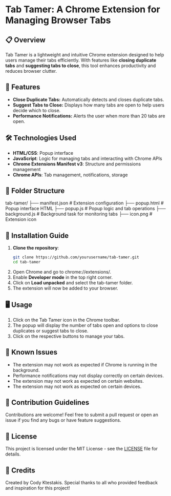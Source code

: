 # Tab Tamer: A Chrome Extension for Managing Browser Tabs

## 📋 Overview  
Tab Tamer is a lightweight and intuitive Chrome extension designed to help users manage their tabs efficiently. With features like **closing duplicate tabs** and **suggesting tabs to close**, this tool enhances productivity and reduces browser clutter.

## 🚀 Features  
- **Close Duplicate Tabs:** Automatically detects and closes duplicate tabs.  
- **Suggest Tabs to Close:** Displays how many tabs are open to help users decide which to close.  
- **Performance Notifications:** Alerts the user when more than 20 tabs are open.

## 🛠️ Technologies Used  
- **HTML/CSS**: Popup interface  
- **JavaScript**: Logic for managing tabs and interacting with Chrome APIs  
- **Chrome Extensions Manifest v3**: Structure and permissions management  
- **Chrome APIs**: Tab management, notifications, storage  

## 📂 Folder Structure  
tab-tamer/ 
├── manifest.json # Extension configuration 
├── popup.html # Popup interface HTML 
├── popup.js # Popup logic and tab operations 
├── background.js # Background task for monitoring tabs 
├── icon.png # Extension icon


## 🔧 Installation Guide  
1. **Clone the repository**:
   ```bash
   git clone https://github.com/yourusername/tab-tamer.git
   cd tab-tamer

2. Open Chrome and go to chrome://extensions/.
3. Enable **Developer mode** in the top right corner.
4. Click on **Load unpacked** and select the tab-tamer folder.
5. The extension will now be added to your browser.

## :desktop_computer: Usage
1. Click on the Tab Tamer icon in the Chrome toolbar.
2. The popup will display the number of tabs open and options to close duplicates or suggest tabs to close.
3. Click on the respective buttons to manage your tabs.

## :bug: Known Issues
- The extension may not work as expected if Chrome is running in the background.
- Performance notifications may not display correctly on certain devices.
- The extension may not work as expected on certain websites.
- The extension may not work as expected on certain devices.

## :handshake: Contribution Guidelines
Contributions are welcome! Feel free to submit a pull request or open an issue if you find any bugs or have feature suggestions.

## :page_facing_up: License
This project is licensed under the MIT License - see the [LICENSE](LICENSE) file for details.

## :stars: Credits
Created by Cody Ktestakis. Special thanks to all who provided feedback and inspiration for this project!